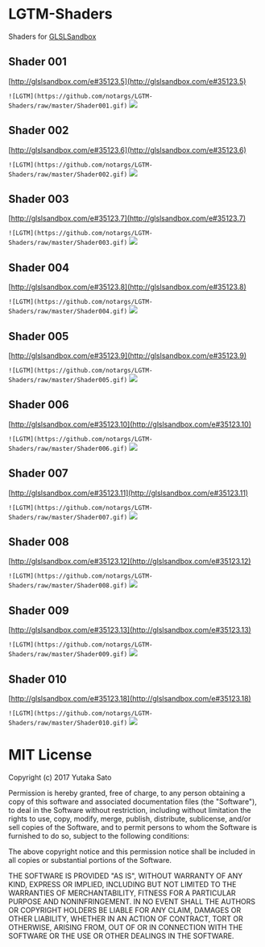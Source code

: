 # LGTM-Shaders
Shaders for [GLSLSandbox](http://glslsandbox.com)


## Shader 001
[http://glslsandbox.com/e#35123.5](http://glslsandbox.com/e#35123.5)

`![LGTM](https://github.com/notargs/LGTM-Shaders/raw/master/Shader001.gif)`
![](https://github.com/notargs/LGTM-Shaders/raw/master/Shader001.gif)

## Shader 002
[http://glslsandbox.com/e#35123.6](http://glslsandbox.com/e#35123.6)

`![LGTM](https://github.com/notargs/LGTM-Shaders/raw/master/Shader002.gif)`
![](https://github.com/notargs/LGTM-Shaders/raw/master/Shader002.gif)

## Shader 003
[http://glslsandbox.com/e#35123.7](http://glslsandbox.com/e#35123.7)

`![LGTM](https://github.com/notargs/LGTM-Shaders/raw/master/Shader003.gif)`
![](https://github.com/notargs/LGTM-Shaders/raw/master/Shader003.gif)

## Shader 004
[http://glslsandbox.com/e#35123.8](http://glslsandbox.com/e#35123.8)

`![LGTM](https://github.com/notargs/LGTM-Shaders/raw/master/Shader004.gif)`
![](https://github.com/notargs/LGTM-Shaders/raw/master/Shader004.gif)

## Shader 005
[http://glslsandbox.com/e#35123.9](http://glslsandbox.com/e#35123.9)

`![LGTM](https://github.com/notargs/LGTM-Shaders/raw/master/Shader005.gif)`
![](https://github.com/notargs/LGTM-Shaders/raw/master/Shader005.gif)

## Shader 006
[http://glslsandbox.com/e#35123.10](http://glslsandbox.com/e#35123.10)

`![LGTM](https://github.com/notargs/LGTM-Shaders/raw/master/Shader006.gif)`
![](https://github.com/notargs/LGTM-Shaders/raw/master/Shader006.gif)

## Shader 007
[http://glslsandbox.com/e#35123.11](http://glslsandbox.com/e#35123.11)

`![LGTM](https://github.com/notargs/LGTM-Shaders/raw/master/Shader007.gif)`
![](https://github.com/notargs/LGTM-Shaders/raw/master/Shader007.gif)

## Shader 008
[http://glslsandbox.com/e#35123.12](http://glslsandbox.com/e#35123.12)

`![LGTM](https://github.com/notargs/LGTM-Shaders/raw/master/Shader008.gif)`
![](https://github.com/notargs/LGTM-Shaders/raw/master/Shader008.gif)

## Shader 009
[http://glslsandbox.com/e#35123.13](http://glslsandbox.com/e#35123.13)

`![LGTM](https://github.com/notargs/LGTM-Shaders/raw/master/Shader009.gif)`
![](https://github.com/notargs/LGTM-Shaders/raw/master/Shader009.gif)

## Shader 010
[http://glslsandbox.com/e#35123.18](http://glslsandbox.com/e#35123.18)

`![LGTM](https://github.com/notargs/LGTM-Shaders/raw/master/Shader010.gif)`
![](https://github.com/notargs/LGTM-Shaders/raw/master/Shader010.gif)

# MIT License

Copyright (c) 2017 Yutaka Sato

Permission is hereby granted, free of charge, to any person obtaining a copy
of this software and associated documentation files (the "Software"), to deal
in the Software without restriction, including without limitation the rights
to use, copy, modify, merge, publish, distribute, sublicense, and/or sell
copies of the Software, and to permit persons to whom the Software is
furnished to do so, subject to the following conditions:

The above copyright notice and this permission notice shall be included in all
copies or substantial portions of the Software.

THE SOFTWARE IS PROVIDED "AS IS", WITHOUT WARRANTY OF ANY KIND, EXPRESS OR
IMPLIED, INCLUDING BUT NOT LIMITED TO THE WARRANTIES OF MERCHANTABILITY,
FITNESS FOR A PARTICULAR PURPOSE AND NONINFRINGEMENT. IN NO EVENT SHALL THE
AUTHORS OR COPYRIGHT HOLDERS BE LIABLE FOR ANY CLAIM, DAMAGES OR OTHER
LIABILITY, WHETHER IN AN ACTION OF CONTRACT, TORT OR OTHERWISE, ARISING FROM,
OUT OF OR IN CONNECTION WITH THE SOFTWARE OR THE USE OR OTHER DEALINGS IN THE
SOFTWARE.
